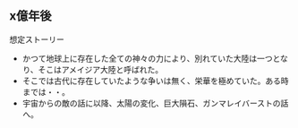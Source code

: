 ## x億年後

想定ストーリー
* かつて地球上に存在した全ての神々の力により、別れていた大陸は一つとなり、そこはアメイジア大陸と呼ばれた。
* そこでは古代に存在していたような争いは無く、栄華を極めていた。ある時までは・・。
* 宇宙からの敵の話に以降、太陽の変化、巨大隕石、ガンマレイバーストの話へ。
